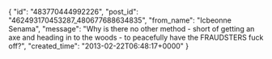  {
   "id": "483770444992226",
   "post_id": "462493170453287_480677688634835",
   "from_name": "Icbeonne Senama",
   "message": "Why is there no other method - short of getting an axe and heading in to the woods - to peacefully have the FRAUDSTERS fuck off?",
   "created_time": "2013-02-22T06:48:17+0000"
 }
